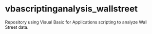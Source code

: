 # vbascriptinganalysis_wallstreet
Repository using Visual Basic for Applications scripting to analyze Wall Street data.
